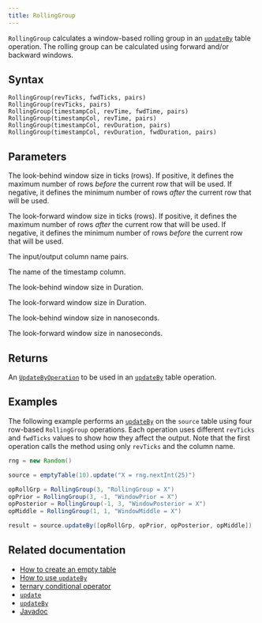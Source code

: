 ```yaml
---
title: RollingGroup
---
```


`RollingGroup` calculates a window-based rolling group in an [`updateBy`](./updateBy.md) table operation. The rolling group can be calculated using forward and/or backward windows.

## Syntax

```
RollingGroup(revTicks, fwdTicks, pairs)
RollingGroup(revTicks, pairs)
RollingGroup(timestampCol, revTime, fwdTime, pairs)
RollingGroup(timestampCol, revTime, pairs)
RollingGroup(timestampCol, revDuration, pairs)
RollingGroup(timestampCol, revDuration, fwdDuration, pairs)
```

## Parameters

<ParamTable>
<Param name="revTicks" type="long">

The look-behind window size in ticks (rows). If positive, it defines the maximum number of rows _before_ the current row that will be used. If negative, it defines the minimum number of rows _after_ the current row that will be used.

</Param>
<Param name="fwdTicks" type="long">

The look-forward window size in ticks (rows). If positive, it defines the maximum number of rows _after_ the current row that will be used. If negative, it defines the minimum number of rows _before_ the current row that will be used.

</Param>
<Param name="pairs" type="String...">

The input/output column name pairs.

</Param>
<Param name="timestampCol" type="String">

The name of the timestamp column.

</Param>
<Param name="revDuration" type="Duration">

The look-behind window size in Duration.

</Param>
<Param name="fwdDuration" type="Duration">

The look-forward window size in Duration.

</Param>
<Param name="revTime" type="long">

The look-behind window size in nanoseconds.

</Param>
<Param name="fwdTime" type="long">

The look-forward window size in nanoseconds.

</Param>
</ParamTable>

## Returns

An [`UpdateByOperation`](./updateBy.md#parameters) to be used in an [`updateBy`](./updateBy.md) table operation.

## Examples

The following example performs an [`updateBy`](./updateBy.md) on the `source` table using four row-based `RollingGroup` operations. Each operation uses different `revTicks` and `fwdTicks` values to show how they affect the output. Note that the first operation calls the method using only `revTicks` and the column name.

```groovy order=source,result
rng = new Random()

source = emptyTable(10).update("X = rng.nextInt(25)")

opRollGrp = RollingGroup(3, "RollingGroup = X")
opPrior = RollingGroup(3, -1, "WindowPrior = X")
opPosterior = RollingGroup(-1, 3, "WindowPosterior = X")
opMiddle = RollingGroup(1, 1, "WindowMiddle = X")

result = source.updateBy([opRollGrp, opPrior, opPosterior, opMiddle])
```

## Related documentation

- [How to create an empty table](../../../how-to-guides/new-and-empty-table.md#emptytable)
- [How to use `updateBy`](../../../how-to-guides/rolling-aggregations.md)
- [ternary conditional operator](../../../how-to-guides/ternary-if-how-to.md)
- [`update`](../select/update.md)
- [`updateBy`](./updateBy.md)
- [Javadoc](https://deephaven.io/core/javadoc/io/deephaven/api/updateby/UpdateByOperation.html#RollingGroup(long,long,java.lang.String...))

